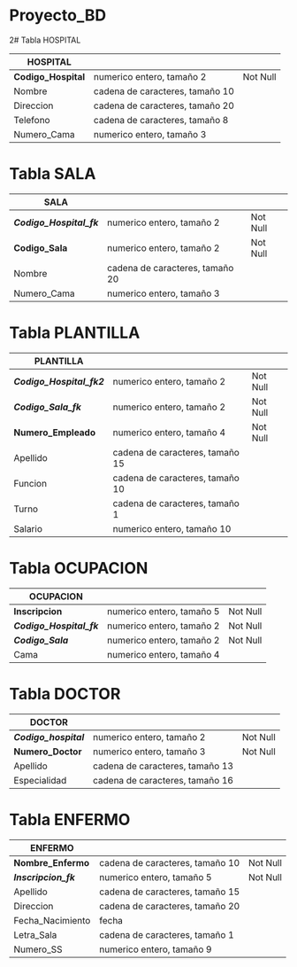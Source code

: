 # Proyecto_BD

2# Tabla HOSPITAL

| HOSPITAL            |                                 |          |
|---------------------|---------------------------------|----------|
| **Codigo_Hospital** | numerico entero, tamaño 2       | Not Null |
| Nombre              | cadena de caracteres, tamaño 10 |          |
| Direccion           | cadena de caracteres, tamaño 20 |          |
| Telefono            | cadena de caracteres, tamaño 8  |          |
| Numero_Cama         | numerico entero, tamaño 3       |          |

# Tabla SALA

| SALA                     |                                 |          |
|--------------------------|---------------------------------|----------|
| **_Codigo_Hospital_fk_** | numerico entero, tamaño 2       | Not Null |
| **Codigo_Sala**          | numerico entero, tamaño 2       | Not Null |
| Nombre                   | cadena de caracteres, tamaño 20 |          |
| Numero_Cama              | numerico entero, tamaño 3       |          |

# Tabla PLANTILLA

| PLANTILLA                 |                                 |          |
|---------------------------|---------------------------------|----------|
| **_Codigo_Hospital_fk2_** | numerico entero, tamaño 2       | Not Null |
| **_Codigo_Sala_fk_**      | numerico entero, tamaño 2       | Not Null |
| **Numero_Empleado**       | numerico entero, tamaño 4       | Not Null |
| Apellido                  | cadena de caracteres, tamaño 15 |          |
| Funcion                   | cadena de caracteres, tamaño 10 |          |
| Turno                     | cadena de caracteres, tamaño 1  |          |
| Salario                   | numerico entero, tamaño 10      |          |

# Tabla OCUPACION

| OCUPACION                |                           |          |
|--------------------------|---------------------------|----------|
| **Inscripcion**          | numerico entero, tamaño 5 | Not Null |
| **_Codigo_Hospital_fk_** | numerico entero, tamaño 2 | Not Null |
| **_Codigo_Sala_**        | numerico entero, tamaño 2 | Not Null |
| Cama                     | numerico entero, tamaño 4 |          |

# Tabla DOCTOR

| DOCTOR                |                                 |          |
|-----------------------|---------------------------------|----------|
| **_Codigo_hospital_** | numerico entero, tamaño 2       | Not Null |
| **Numero_Doctor**     | numerico entero, tamaño 3       | Not Null |
| Apellido              | cadena de caracteres, tamaño 13 |          |
| Especialidad          | cadena de caracteres, tamaño 16 |          |

# Tabla ENFERMO

| ENFERMO               |                                 |          |
|-----------------------|---------------------------------|----------|
| **Nombre_Enfermo**    | cadena de caracteres, tamaño 10 | Not Null |
|**_Inscripcion_fk_**   | numerico entero, tamaño 5       | Not Null |
| Apellido              | cadena de caracteres, tamaño 15 |          |
| Direccion             | cadena de caracteres, tamaño 20 |          |
| Fecha_Nacimiento      | fecha                           |          |
| Letra_Sala            | cadena de caracteres, tamaño 1  |          |
| Numero_SS             | numerico entero, tamaño 9       |          |
